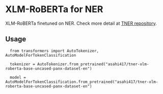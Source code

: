 # XLM-RoBERTa for NER
XLM-RoBERTa finetuned on NER. Check more detail at [TNER repository](https://github.com/asahi417/tner).

## Usage
```
  from transformers import AutoTokenizer, AutoModelForTokenClassification
  
  tokenizer = AutoTokenizer.from_pretrained("asahi417/tner-xlm-roberta-base-uncased-panx-dataset-en")
  
  model = AutoModelForTokenClassification.from_pretrained("asahi417/tner-xlm-roberta-base-uncased-panx-dataset-en")
```
